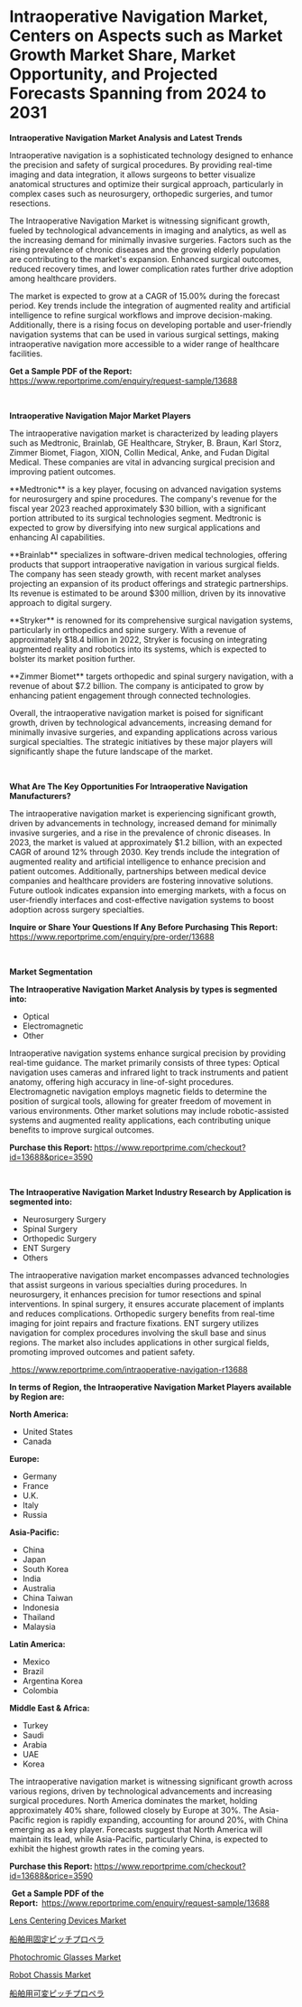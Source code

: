 <p><h1>Intraoperative Navigation Market, Centers on Aspects such as Market Growth Market Share, Market Opportunity, and Projected Forecasts Spanning from 2024 to 2031</h1></p><p><strong>Intraoperative Navigation Market Analysis and Latest Trends</strong></p>
<p><p>Intraoperative navigation is a sophisticated technology designed to enhance the precision and safety of surgical procedures. By providing real-time imaging and data integration, it allows surgeons to better visualize anatomical structures and optimize their surgical approach, particularly in complex cases such as neurosurgery, orthopedic surgeries, and tumor resections. </p><p>The Intraoperative Navigation Market is witnessing significant growth, fueled by technological advancements in imaging and analytics, as well as the increasing demand for minimally invasive surgeries. Factors such as the rising prevalence of chronic diseases and the growing elderly population are contributing to the market's expansion. Enhanced surgical outcomes, reduced recovery times, and lower complication rates further drive adoption among healthcare providers.</p><p>The market is expected to grow at a CAGR of 15.00% during the forecast period. Key trends include the integration of augmented reality and artificial intelligence to refine surgical workflows and improve decision-making. Additionally, there is a rising focus on developing portable and user-friendly navigation systems that can be used in various surgical settings, making intraoperative navigation more accessible to a wider range of healthcare facilities.</p></p>
<p><strong>Get a Sample PDF of the Report:&nbsp;</strong> <a href="https://www.reportprime.com/enquiry/request-sample/13688">https://www.reportprime.com/enquiry/request-sample/13688</a></p>
<p>&nbsp;</p>
<p><strong>Intraoperative Navigation Major Market Players</strong></p>
<p><p>The intraoperative navigation market is characterized by leading players such as Medtronic, Brainlab, GE Healthcare, Stryker, B. Braun, Karl Storz, Zimmer Biomet, Fiagon, XION, Collin Medical, Anke, and Fudan Digital Medical. These companies are vital in advancing surgical precision and improving patient outcomes.</p><p>**Medtronic** is a key player, focusing on advanced navigation systems for neurosurgery and spine procedures. The company's revenue for the fiscal year 2023 reached approximately $30 billion, with a significant portion attributed to its surgical technologies segment. Medtronic is expected to grow by diversifying into new surgical applications and enhancing AI capabilities.</p><p>**Brainlab** specializes in software-driven medical technologies, offering products that support intraoperative navigation in various surgical fields. The company has seen steady growth, with recent market analyses projecting an expansion of its product offerings and strategic partnerships. Its revenue is estimated to be around $300 million, driven by its innovative approach to digital surgery.</p><p>**Stryker** is renowned for its comprehensive surgical navigation systems, particularly in orthopedics and spine surgery. With a revenue of approximately $18.4 billion in 2022, Stryker is focusing on integrating augmented reality and robotics into its systems, which is expected to bolster its market position further.</p><p>**Zimmer Biomet** targets orthopedic and spinal surgery navigation, with a revenue of about $7.2 billion. The company is anticipated to grow by enhancing patient engagement through connected technologies.</p><p>Overall, the intraoperative navigation market is poised for significant growth, driven by technological advancements, increasing demand for minimally invasive surgeries, and expanding applications across various surgical specialties. The strategic initiatives by these major players will significantly shape the future landscape of the market.</p></p>
<p>&nbsp;</p>
<p><strong>What Are The Key Opportunities For Intraoperative Navigation Manufacturers?</strong></p>
<p><p>The intraoperative navigation market is experiencing significant growth, driven by advancements in technology, increased demand for minimally invasive surgeries, and a rise in the prevalence of chronic diseases. In 2023, the market is valued at approximately $1.2 billion, with an expected CAGR of around 12% through 2030. Key trends include the integration of augmented reality and artificial intelligence to enhance precision and patient outcomes. Additionally, partnerships between medical device companies and healthcare providers are fostering innovative solutions. Future outlook indicates expansion into emerging markets, with a focus on user-friendly interfaces and cost-effective navigation systems to boost adoption across surgery specialties.</p></p>
<p><strong>Inquire or Share Your Questions If Any Before Purchasing This Report:</strong> <a href="https://www.reportprime.com/enquiry/pre-order/13688">https://www.reportprime.com/enquiry/pre-order/13688</a></p>
<p>&nbsp;</p>
<p><strong>Market Segmentation</strong></p>
<p><strong>The Intraoperative Navigation Market Analysis by types is segmented into:</strong></p>
<p><ul><li>Optical</li><li>Electromagnetic</li><li>Other</li></ul></p>
<p><p>Intraoperative navigation systems enhance surgical precision by providing real-time guidance. The market primarily consists of three types: Optical navigation uses cameras and infrared light to track instruments and patient anatomy, offering high accuracy in line-of-sight procedures. Electromagnetic navigation employs magnetic fields to determine the position of surgical tools, allowing for greater freedom of movement in various environments. Other market solutions may include robotic-assisted systems and augmented reality applications, each contributing unique benefits to improve surgical outcomes.</p></p>
<p><strong>Purchase this Report:&nbsp;</strong><a href="https://www.reportprime.com/checkout?id=13688&price=3590">https://www.reportprime.com/checkout?id=13688&price=3590</a></p>
<p>&nbsp;</p>
<p><strong>The Intraoperative Navigation Market Industry Research by Application is segmented into:</strong></p>
<p><ul><li>Neurosurgery Surgery</li><li>Spinal Surgery</li><li>Orthopedic Surgery</li><li>ENT Surgery</li><li>Others</li></ul></p>
<p><p>The intraoperative navigation market encompasses advanced technologies that assist surgeons in various specialties during procedures. In neurosurgery, it enhances precision for tumor resections and spinal interventions. In spinal surgery, it ensures accurate placement of implants and reduces complications. Orthopedic surgery benefits from real-time imaging for joint repairs and fracture fixations. ENT surgery utilizes navigation for complex procedures involving the skull base and sinus regions. The market also includes applications in other surgical fields, promoting improved outcomes and patient safety.</p></p>
<p><a href="https://www.reportprime.com/intraoperative-navigation-r13688">&nbsp;https://www.reportprime.com/intraoperative-navigation-r13688</a></p>
<p><strong>In terms of Region, the Intraoperative Navigation Market Players available by Region are:</strong></p>
<p>
    <p> <strong> North America: </strong>
        <ul>
            <li>United States</li>
            <li>Canada</li>
        </ul>
        </p> 
    <p> <strong> Europe: </strong>
        <ul>
            <li>Germany</li>
            <li>France</li>
            <li>U.K.</li>
            <li>Italy</li>
            <li>Russia</li>
        </ul>
        </p> 
    <p> <strong> Asia-Pacific: </strong>
        <ul>
            <li>China</li>
            <li>Japan</li>
            <li>South Korea</li>
            <li>India</li>
            <li>Australia</li>
            <li>China Taiwan</li>
            <li>Indonesia</li>
            <li>Thailand</li>
            <li>Malaysia</li>
        </ul>
        </p> 
    <p> <strong> Latin America: </strong>
        <ul>
            <li>Mexico</li>
            <li>Brazil</li>
            <li>Argentina Korea</li>
            <li>Colombia</li>
        </ul>
        </p> 
    <p> <strong> Middle East & Africa: </strong>
        <ul>
            <li>Turkey</li>
            <li>Saudi</li>
            <li>Arabia</li>
            <li>UAE</li>
            <li>Korea</li>
        </ul>
    </p>
    </p>
<p><p>The intraoperative navigation market is witnessing significant growth across various regions, driven by technological advancements and increasing surgical procedures. North America dominates the market, holding approximately 40% share, followed closely by Europe at 30%. The Asia-Pacific region is rapidly expanding, accounting for around 20%, with China emerging as a key player. Forecasts suggest that North America will maintain its lead, while Asia-Pacific, particularly China, is expected to exhibit the highest growth rates in the coming years.</p></p>
<p><strong>Purchase this Report: </strong><a href="https://www.reportprime.com/checkout?id=13688&price=3590">https://www.reportprime.com/checkout?id=13688&price=3590</a></p>
<p>&nbsp;<strong>Get a Sample PDF of the Report:&nbsp;&nbsp;</strong><a href="https://www.reportprime.com/enquiry/request-sample/13688">https://www.reportprime.com/enquiry/request-sample/13688</a></p>
<p><strong></strong></p>
<p><p><a href="https://issuu.com/reportprime-2/docs/lens-centering-devices-market-size-_f479659d9ba6b9">Lens Centering Devices Market</a></p><p><a href="https://medium.com/@georgeannauce/ship-fixed-pitch-propeller-market-%E3%81%AE%E3%82%B0%E3%83%AD%E3%83%BC%E3%83%90%E3%83%AB%E5%B8%82%E5%A0%B4%E6%A6%82%E8%A6%81%E3%81%AF-%E4%B8%96%E7%95%8C%E3%81%8A%E3%82%88%E3%81%B3%E4%B8%BB%E8%A6%81%E5%B8%82%E5%A0%B4%E3%81%AB%E3%81%8A%E3%81%91%E3%82%8B%E6%A5%AD%E7%95%8C%E3%81%AB%E5%BD%B1%E9%9F%BF%E3%82%92%E4%B8%8E%E3%81%88%E3%82%8B%E4%B8%BB%E8%A6%81%E3%81%AA%E3%83%88%E3%83%AC%E3%83%B3%E3%83%89%E3%81%AB%E3%81%A4%E3%81%84%E3%81%A6-%E7%8B%AC%E8%87%AA%E3%81%AE%E8%A6%96%E7%82%B9%E3%82%92%E6%8F%90%E4%BE%9B%E3%81%97%E3%81%BE%E3%81%99-47a09fa5f98e">船舶用固定ピッチプロペラ</a></p><p><a href="https://issuu.com/reportprime-2/docs/photochromic-glasses-market-size-20_afb4c14ee1f270">Photochromic Glasses Market</a></p><p><a href="https://www.linkedin.com/pulse/robot-chassis-market-research-report-forecast-growth-prospects-gtb5e?trackingId=unwUPE8DS1%2BNPB0%2BRAsViw%3D%3D">Robot Chassis Market</a></p><p><a href="https://medium.com/@georgeannauce/ship-variable-pitch-propeller-market-%E3%81%AF-%E3%82%B3%E3%82%B9%E3%83%88%E7%AE%A1%E7%90%86%E3%81%A8%E5%8A%B9%E7%8E%87%E5%90%91%E4%B8%8A%E3%82%92%E5%84%AA%E5%85%88%E3%81%97%E3%81%BE%E3%81%99-%E3%81%95%E3%82%89%E3%81%AB-%E5%A0%B1%E5%91%8A%E6%9B%B8%E3%81%AF%E5%B8%82%E5%A0%B4%E3%81%AE%E9%9C%80%E8%A6%81%E9%9D%A2%E3%81%A8%E4%BE%9B%E7%B5%A6%E9%9D%A2%E3%81%AE%E4%B8%A1%E6%96%B9%E3%82%92%E3%82%AB%E3%83%90%E3%83%BC%E3%81%97%E3%81%A6%E3%81%84%E3%81%BE%E3%81%99-ship-9df46fe2dcad">船舶用可変ピッチプロペラ</a></p></p>